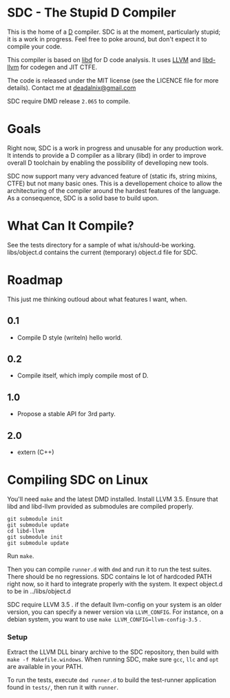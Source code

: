 SDC - The Stupid D Compiler
===========================
This is the home of a [D](http://dlang.org/) compiler.
SDC is at the moment, particularly stupid; it is a work in progress. Feel free to poke around, but don't expect it to compile your code.

This compiler is based on [libd](https://github.com/deadalnix/libd) for D code analysis. It uses [LLVM](http://llvm.org/) and [libd-llvm](https://github.com/deadalnix/libd-llvm) for codegen and JIT CTFE.

The code is released under the MIT license (see the LICENCE file for more details).
Contact me at deadalnix@gmail.com

SDC require DMD release `2.065` to compile.

Goals
========
Right now, SDC is a work in progress and unusable for any production work. It intends to provide a D compiler as a library (libd) in order to improve overall D toolchain by enabling the possibility of develloping new tools.

SDC now support many very advanced feature of (static ifs, string mixins, CTFE) but not many basic ones. This is a devellopement choice to allow the architecturing of the compiler around the hardest features of the language. As a consequence, SDC is a solid base to build upon.

What Can It Compile?
====================
See the tests directory for a sample of what is/should-be working.
libs/object.d contains the current (temporary) object.d file for SDC.  

Roadmap
=======
This just me thinking outloud about what features I want, when.

0.1
---
* Compile D style (writeln) hello world.

0.2
---
* Compile itself, which imply compile most of D.

1.0
---
* Propose a stable API for 3rd party.

2.0
---
* extern (C++)


Compiling SDC on Linux
=======
You'll need `make` and the latest DMD installed.
Install LLVM 3.5. Ensure that libd and libd-llvm provided as submodules are compiled properly.
````
git submodule init
git submodule update
cd libd-llvm
git submodule init
git submodule update
````

Run `make`.

Then you can compile `runner.d` with `dmd` and run it to run the test suites. There should be no regressions.
SDC contains le lot of hardcoded PATH right now, so it hard to integrate properly with the system. It expect object.d to be in ../libs/object.d

SDC require LLVM 3.5 . if the default llvm-config on your system is an older version, you can specify a newer version via `LLVM_CONFIG`. For instance, on a debian system, you want to use `make LLVM_CONFIG=llvm-config-3.5` .

### Setup
Extract the LLVM DLL binary archive to the SDC repository, then build with `make -f Makefile.windows`.
When running SDC, make sure `gcc`, `llc` and `opt` are available in your PATH.

To run the tests, execute `dmd runner.d` to build the test-runner application found in `tests/`, then run it with `runner`.
